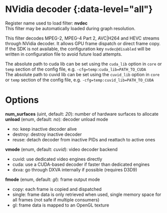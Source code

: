 <!-- automatically generated - do not edit, patch gpac/applications/gpac/gpac.c -->

# NVidia decoder  {:data-level="all"}  
  
Register name used to load filter: __nvdec__  
This filter may be automatically loaded during graph resolution.  
  
This filter decodes MPEG-2, MPEG-4 Part 2, AVC|H264 and HEVC streams through NVidia decoder. It allows GPU frame dispatch or direct frame copy.  
If the SDK is not available, the configuration key `nvdec@disabled` will be written in configuration file to avoid future load attempts.  
  
The absolute path to cuda lib can be set using the `cuda_lib` option in `core` or `temp` section of the config file, e.g. `-cfg=temp:cuda_lib=PATH_TO_CUDA`  
The absolute path to cuvid lib can be set using the `cuvid_lib` option in `core` or `temp` section of the config file, e.g. `-cfg=temp:cuvid_lib=PATH_TO_CUDA`  
  

# Options    
  
<a id="num_surfaces">__num_surfaces__</a> (uint, default: _20_): number of hardware surfaces to allocate  
<a id="unload">__unload__</a> (enum, default: _no_): decoder unload mode  

- no: keep inactive decoder alive  
- destroy: destroy inactive decoder  
- reuse: detach decoder from inactive PIDs and reattach to active ones  
  
<a id="vmode">__vmode__</a> (enum, default: _cuvid_): video decoder backend  

- cuvid: use dedicated video engines directly  
- cuda: use a CUDA-based decoder if faster than dedicated engines  
- dxva: go through DXVA internally if possible (requires D3D9)  
  
<a id="fmode">__fmode__</a> (enum, default: _gl_): frame output mode  

- copy: each frame is copied and dispatched  
- single: frame data is only retrieved when used, single memory space for all frames (not safe if multiple consumers)  
- gl: frame data is mapped to an OpenGL texture  
  
  

